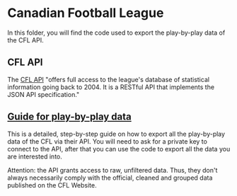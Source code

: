 # Canadian Football League 
In this folder, you will find the code used to export the play-by-play data of the CFL API.

## CFL API

The [CFL API](https://api.cfl.ca/docs) "offers full access to the league's database of statistical information going back to 2004. It is a RESTful API that implements the JSON API specification."

## [Guide for play-by-play data](https://github.com/Nicolas-Schonau/sports-data-analysis/blob/master/CFL/Guide_API_play_by_play.ipynb)

This is a detailed, step-by-step guide on how to export all the play-by-play data of the CFL via their API. You will need to ask for a private key to connect to the API, after that you can use the code to export all the data you are interested into.

Attention: the API grants access to raw, unfiltered data. Thus, they don't always necessarily comply with the official, cleaned and grouped data published on the CFL Website.
